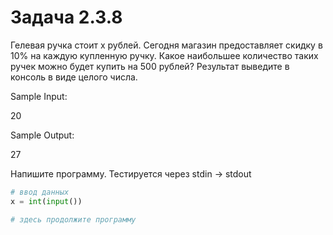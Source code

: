 # Задача 2.3.8

Гелевая ручка стоит x рублей. Сегодня магазин предоставляет скидку в 10% на каждую купленную ручку. Какое наибольшее количество таких ручек можно будет купить на 500 рублей? Результат выведите в консоль в виде целого числа.

Sample Input:

20

Sample Output:

27

Напишите программу. Тестируется через stdin → stdout

```python
# ввод данных
x = int(input())

# здесь продолжите программу

```
